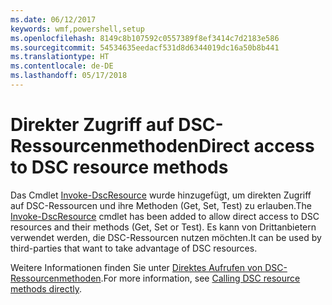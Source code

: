 ```yaml
---
ms.date: 06/12/2017
keywords: wmf,powershell,setup
ms.openlocfilehash: 8149c8b107592c0557389f8ef3414c7d2183e586
ms.sourcegitcommit: 54534635eedacf531d8d6344019dc16a50b8b441
ms.translationtype: HT
ms.contentlocale: de-DE
ms.lasthandoff: 05/17/2018
---
```

# <a name="direct-access-to-dsc-resource-methods"></a><span data-ttu-id="567d1-102">Direkter Zugriff auf DSC-Ressourcenmethoden</span><span class="sxs-lookup"><span data-stu-id="567d1-102">Direct access to DSC resource methods</span></span>


<span data-ttu-id="567d1-103">Das Cmdlet [Invoke-DscResource](https://technet.microsoft.com/library/mt517869.aspx) wurde hinzugefügt, um direkten Zugriff auf DSC-Ressourcen und ihre Methoden (Get, Set, Test) zu erlauben.</span><span class="sxs-lookup"><span data-stu-id="567d1-103">The [Invoke-DscResource](https://technet.microsoft.com/library/mt517869.aspx) cmdlet has been added to allow direct access to DSC resources and their methods (Get, Set or Test).</span></span> <span data-ttu-id="567d1-104">Es kann von Drittanbietern verwendet werden, die DSC-Ressourcen nutzen möchten.</span><span class="sxs-lookup"><span data-stu-id="567d1-104">It can be used by third-parties that want to take advantage of DSC resources.</span></span>

<span data-ttu-id="567d1-105">Weitere Informationen finden Sie unter [Direktes Aufrufen von DSC-Ressourcenmethoden](https://msdn.microsoft.com/powershell/dsc/directcallresource).</span><span class="sxs-lookup"><span data-stu-id="567d1-105">For more information, see [Calling DSC resource methods directly](https://msdn.microsoft.com/powershell/dsc/directcallresource).</span></span>
